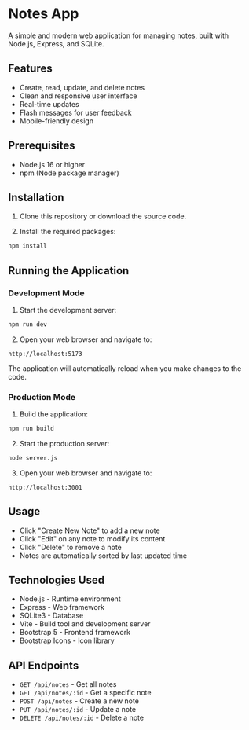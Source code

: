 # Notes App

A simple and modern web application for managing notes, built with Node.js, Express, and SQLite.

## Features

- Create, read, update, and delete notes
- Clean and responsive user interface
- Real-time updates
- Flash messages for user feedback
- Mobile-friendly design

## Prerequisites

- Node.js 16 or higher
- npm (Node package manager)

## Installation

1. Clone this repository or download the source code.

2. Install the required packages:
```bash
npm install
```

## Running the Application

### Development Mode

1. Start the development server:
```bash
npm run dev
```

2. Open your web browser and navigate to:
```
http://localhost:5173
```

The application will automatically reload when you make changes to the code.

### Production Mode

1. Build the application:
```bash
npm run build
```

2. Start the production server:
```bash
node server.js
```

3. Open your web browser and navigate to:
```
http://localhost:3001
```

## Usage

- Click "Create New Note" to add a new note
- Click "Edit" on any note to modify its content
- Click "Delete" to remove a note
- Notes are automatically sorted by last updated time

## Technologies Used

- Node.js - Runtime environment
- Express - Web framework
- SQLite3 - Database
- Vite - Build tool and development server
- Bootstrap 5 - Frontend framework
- Bootstrap Icons - Icon library

## API Endpoints

- `GET /api/notes` - Get all notes
- `GET /api/notes/:id` - Get a specific note
- `POST /api/notes` - Create a new note
- `PUT /api/notes/:id` - Update a note
- `DELETE /api/notes/:id` - Delete a note